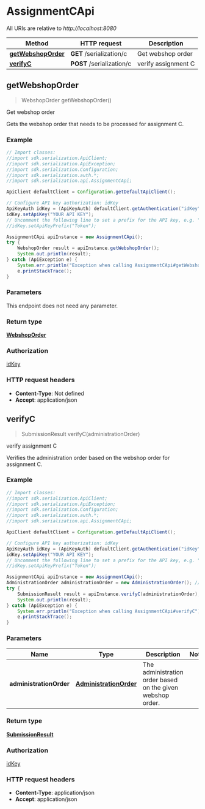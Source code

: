 # AssignmentCApi

All URIs are relative to *http://localhost:8080*

Method | HTTP request | Description
------------- | ------------- | -------------
[**getWebshopOrder**](AssignmentCApi.md#getWebshopOrder) | **GET** /serialization/c | Get webshop order
[**verifyC**](AssignmentCApi.md#verifyC) | **POST** /serialization/c | verify assignment C



## getWebshopOrder

> WebshopOrder getWebshopOrder()

Get webshop order

Gets the webshop order that needs to be processed for assignment C.

### Example

```java
// Import classes:
//import sdk.serialization.ApiClient;
//import sdk.serialization.ApiException;
//import sdk.serialization.Configuration;
//import sdk.serialization.auth.*;
//import sdk.serialization.api.AssignmentCApi;

ApiClient defaultClient = Configuration.getDefaultApiClient();

// Configure API key authorization: idKey
ApiKeyAuth idKey = (ApiKeyAuth) defaultClient.getAuthentication("idKey");
idKey.setApiKey("YOUR API KEY");
// Uncomment the following line to set a prefix for the API key, e.g. "Token" (defaults to null)
//idKey.setApiKeyPrefix("Token");

AssignmentCApi apiInstance = new AssignmentCApi();
try {
    WebshopOrder result = apiInstance.getWebshopOrder();
    System.out.println(result);
} catch (ApiException e) {
    System.err.println("Exception when calling AssignmentCApi#getWebshopOrder");
    e.printStackTrace();
}
```

### Parameters

This endpoint does not need any parameter.

### Return type

[**WebshopOrder**](WebshopOrder.md)

### Authorization

[idKey](../README.md#idKey)

### HTTP request headers

- **Content-Type**: Not defined
- **Accept**: application/json


## verifyC

> SubmissionResult verifyC(administrationOrder)

verify assignment C

Verifies the administration order based on the webshop order for assignment C.

### Example

```java
// Import classes:
//import sdk.serialization.ApiClient;
//import sdk.serialization.ApiException;
//import sdk.serialization.Configuration;
//import sdk.serialization.auth.*;
//import sdk.serialization.api.AssignmentCApi;

ApiClient defaultClient = Configuration.getDefaultApiClient();

// Configure API key authorization: idKey
ApiKeyAuth idKey = (ApiKeyAuth) defaultClient.getAuthentication("idKey");
idKey.setApiKey("YOUR API KEY");
// Uncomment the following line to set a prefix for the API key, e.g. "Token" (defaults to null)
//idKey.setApiKeyPrefix("Token");

AssignmentCApi apiInstance = new AssignmentCApi();
AdministrationOrder administrationOrder = new AdministrationOrder(); // AdministrationOrder | The administration order based on the given webshop order.
try {
    SubmissionResult result = apiInstance.verifyC(administrationOrder);
    System.out.println(result);
} catch (ApiException e) {
    System.err.println("Exception when calling AssignmentCApi#verifyC");
    e.printStackTrace();
}
```

### Parameters


Name | Type | Description  | Notes
------------- | ------------- | ------------- | -------------
 **administrationOrder** | [**AdministrationOrder**](AdministrationOrder.md)| The administration order based on the given webshop order. |

### Return type

[**SubmissionResult**](SubmissionResult.md)

### Authorization

[idKey](../README.md#idKey)

### HTTP request headers

- **Content-Type**: application/json
- **Accept**: application/json

